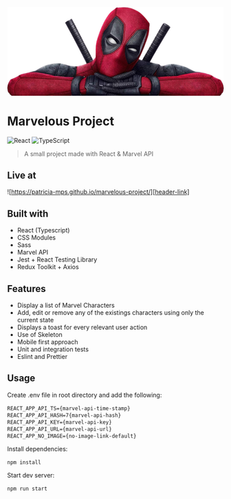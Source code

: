 [![header][header-url]][header-link]

# Marvelous Project

![React][React-image]
![TypeScript][TypeScript-image]

> A small project made with React & Marvel API

## Live at

![https://patricia-mps.github.io/marvelous-project/][header-link]

## Built with

- React (Typescript)
- CSS Modules
- Sass
- Marvel API
- Jest + React Testing Library
- Redux Toolkit + Axios

## Features

- Display a list of Marvel Characters
- Add, edit or remove any of the existings characters using only the current state
- Displays a toast for every relevant user action
- Use of Skeleton
- Mobile first approach
- Unit and integration tests
- Eslint and Prettier

## Usage

Create .env file in root directory and add the following:

```
REACT_APP_API_TS={marvel-api-time-stamp}
REACT_APP_API_HASH=7{marvel-api-hash}
REACT_APP_API_KEY={marvel-api-key}
REACT_APP_API_URL={marvel-api-url}
REACT_APP_NO_IMAGE={no-image-link-default}

```

Install dependencies:

```
npm install
```

Start dev server:

```
npm run start
```

<!-- Markdown link & img dfn's -->

[header-url]: src/assets/images/deadpool.png
[header-link]: https://patricia-mps.github.io/marvelous-project/
[Frontend-image]: https://img.shields.io/badge/Frontend-Ionic-blue?style=for-the-badge
[React-image]: https://img.shields.io/badge/-ReactJs-61DAFB?logo=react&logoColor=white&style=for-the-badge
[TypeScript-image]: https://shields.io/badge/TypeScript-3178C6?logo=TypeScript&logoColor=FFF&style=flat-square
